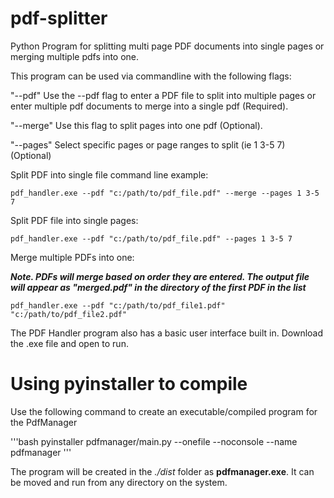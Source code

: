 # pdf-splitter
Python Program for splitting multi page PDF documents into single pages or merging multiple pdfs into one.

This program can be used via commandline with the following flags:

"--pdf" Use the --pdf flag to enter a PDF file to split into multiple pages 
        or enter multiple pdf documents to merge into a single pdf (Required).
        
"--merge" Use this flag to split pages into one pdf (Optional).

"--pages"  Select specific pages or page ranges to split (ie 1 3-5 7) (Optional)


Split PDF into single file command line example:

`pdf_handler.exe --pdf "c:/path/to/pdf_file.pdf" --merge --pages 1 3-5 7`


Split PDF file into single pages:

`pdf_handler.exe --pdf "c:/path/to/pdf_file.pdf" --pages 1 3-5 7`


Merge multiple PDFs into one:

***Note. PDFs will merge based on order they are entered. The output file will appear as "merged.pdf" in the directory of the first PDF in the list***

`pdf_handler.exe --pdf "c:/path/to/pdf_file1.pdf" "c:/path/to/pdf_file2.pdf"`



The PDF Handler program also has a basic user interface built in. Download the .exe file and open to run.


# Using pyinstaller to compile
Use the following command to create an executable/compiled program for the PdfManager

'''bash
pyinstaller pdfmanager/main.py --onefile --noconsole --name pdfmanager
'''

The program will be created in the *./dist* folder as **pdfmanager.exe**. It can be moved and run from any directory on the system.